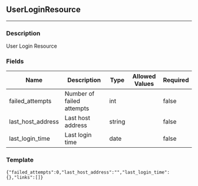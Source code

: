## UserLoginResource
---
### Description
User Login Resource
### Fields
| Name | Description | Type | Allowed Values | Required |
| ---- | ----------- | ---- | -------------- | -------- |
| failed_attempts | Number of failed attempts | int |  | false |
| last_host_address | Last host address | string |  | false |
| last_login_time | Last login time | date |  | false |
### Template
```
{"failed_attempts":0,"last_host_address":"","last_login_time":{},"links":[]}
```

